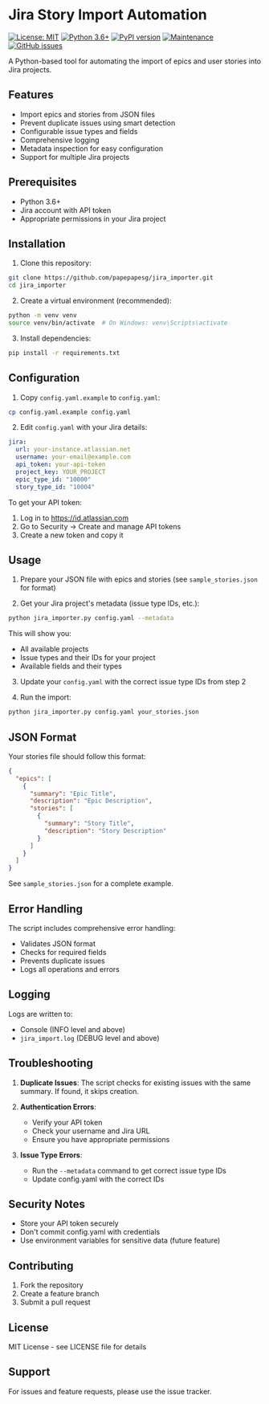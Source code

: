 # Jira Story Import Automation

[![License: MIT](https://img.shields.io/badge/License-MIT-yellow.svg)](https://opensource.org/licenses/MIT)
[![Python 3.6+](https://img.shields.io/badge/python-3.6+-blue.svg)](https://www.python.org/downloads/)
[![PyPI version](https://badge.fury.io/py/atlassian-python-api.svg)](https://badge.fury.io/py/atlassian-python-api)
[![Maintenance](https://img.shields.io/badge/Maintained%3F-yes-green.svg)](https://github.com/papepapesg/jira_importer/graphs/commit-activity)
[![GitHub issues](https://img.shields.io/github/issues/papepapesg/jira_importer.svg)](https://github.com/papepapesg/jira_importer/issues/)

A Python-based tool for automating the import of epics and user stories into Jira projects.

## Features

- Import epics and stories from JSON files
- Prevent duplicate issues using smart detection
- Configurable issue types and fields
- Comprehensive logging
- Metadata inspection for easy configuration
- Support for multiple Jira projects

## Prerequisites

- Python 3.6+
- Jira account with API token
- Appropriate permissions in your Jira project

## Installation

1. Clone this repository:
```bash
git clone https://github.com/papepapesg/jira_importer.git
cd jira_importer
```

2. Create a virtual environment (recommended):
```bash
python -m venv venv
source venv/bin/activate  # On Windows: venv\Scripts\activate
```

3. Install dependencies:
```bash
pip install -r requirements.txt
```

## Configuration

1. Copy `config.yaml.example` to `config.yaml`:
```bash
cp config.yaml.example config.yaml
```

2. Edit `config.yaml` with your Jira details:
```yaml
jira:
  url: your-instance.atlassian.net
  username: your-email@example.com
  api_token: your-api-token
  project_key: YOUR_PROJECT
  epic_type_id: "10000"
  story_type_id: "10004"
```

To get your API token:
1. Log in to https://id.atlassian.com
2. Go to Security → Create and manage API tokens
3. Create a new token and copy it

## Usage

1. Prepare your JSON file with epics and stories (see `sample_stories.json` for format)

2. Get your Jira project's metadata (issue type IDs, etc.):
```bash
python jira_importer.py config.yaml --metadata
```

This will show you:
- All available projects
- Issue types and their IDs for your project
- Available fields and their types

3. Update your `config.yaml` with the correct issue type IDs from step 2

4. Run the import:
```bash
python jira_importer.py config.yaml your_stories.json
```

## JSON Format

Your stories file should follow this format:
```json
{
  "epics": [
    {
      "summary": "Epic Title",
      "description": "Epic Description",
      "stories": [
        {
          "summary": "Story Title",
          "description": "Story Description"
        }
      ]
    }
  ]
}
```

See `sample_stories.json` for a complete example.

## Error Handling

The script includes comprehensive error handling:
- Validates JSON format
- Checks for required fields
- Prevents duplicate issues
- Logs all operations and errors

## Logging

Logs are written to:
- Console (INFO level and above)
- `jira_import.log` (DEBUG level and above)

## Troubleshooting

1. **Duplicate Issues**: The script checks for existing issues with the same summary. If found, it skips creation.

2. **Authentication Errors**: 
   - Verify your API token
   - Check your username and Jira URL
   - Ensure you have appropriate permissions

3. **Issue Type Errors**:
   - Run the `--metadata` command to get correct issue type IDs
   - Update config.yaml with the correct IDs

## Security Notes

- Store your API token securely
- Don't commit config.yaml with credentials
- Use environment variables for sensitive data (future feature)

## Contributing

1. Fork the repository
2. Create a feature branch
3. Submit a pull request

## License

MIT License - see LICENSE file for details

## Support

For issues and feature requests, please use the issue tracker.
